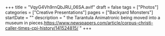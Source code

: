 +++
title = "VqyG4Vh9rnQbJRU_06SA.avif"
draft = false
tags = ["Photos"]
categories = ["Creative Presentations"]
pages = ["Backyard Monsters"]
startDate = ""
description = " the Tarantula Animatronic being moved into a museum in pieces.https://www.newspapers.com/article/corpus-christi-caller-times-cpi-history/141524815/ "
+++
